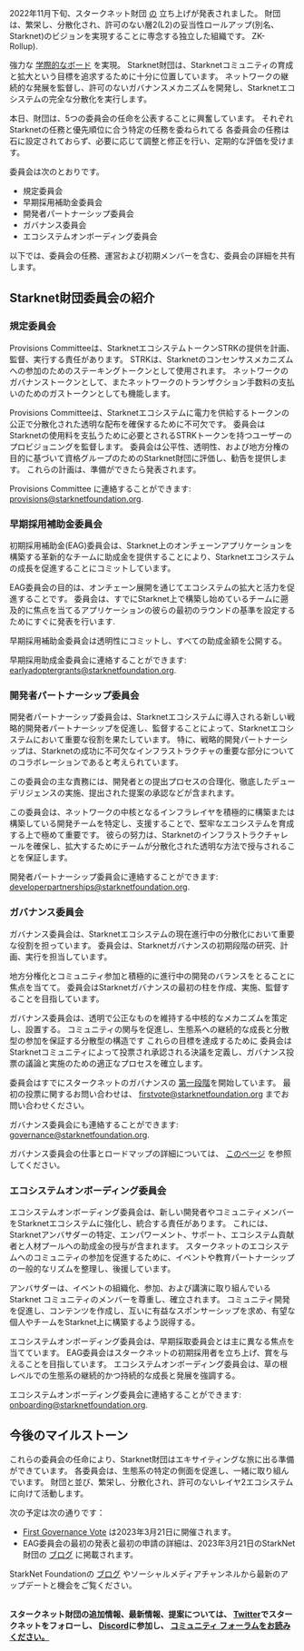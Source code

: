 2022年11月下旬、スタークネット財団 [の](https://medium.com/starkware/introducing-the-starknet-foundation-bd4b4379fbb) 立ち上げが発表されました。 財団は、繁栄し、分散化され、許可のない層2(L2)の妥当性ロールアップ(別名、Starknet)のビジョンを実現することに専念する独立した組織です。 ZK-Rollup). 

強力な [学際的なボード](https://medium.com/starknet-foundation/welcome-to-the-world-starknet-foundation-7bd55d5dbc59) を実現。 Starknet財団は、Starknetコミュニティの育成と拡大という目標を追求するために十分に位置しています。 ネットワークの継続的な発展を監督し、許可のないガバナンスメカニズムを開発し、Starknetエコシステムの完全な分散化を実行します。 

本日、財団は、5つの委員会の任命を公表することに興奮しています。 それぞれStarknetの任務と優先順位に合う特定の任務を委ねられてる 各委員会の任務は石に設定されておらず、必要に応じて調整と修正を行い、定期的な評価を受けます。

委員会は次のとおりです。

* 規定委員会
* 早期採用補助金委員会
* 開発者パートナーシップ委員会
* ガバナンス委員会
* エコシステムオンボーディング委員会

以下では、委員会の任務、運営および初期メンバーを含む、委員会の詳細を共有します。

## Starknet財団委員会の紹介 

### 規定委員会

Provisions Committeeは、StarknetエコシステムトークンSTRKの提供を計画、監督、実行する責任があります。 STRKは、Starknetのコンセンサスメカニズムへの参加のためのステーキングトークンとして使用されます。 ネットワークのガバナンストークンとして、またネットワークのトランザクション手数料の支払いのためのガストークンとしても機能します。 

Provisions Committeeは、Starknetエコシステムに電力を供給するトークンの公正で分散化された透明な配布を確保するために不可欠です。 委員会はStarknetの使用料を支払うために必要とされるSTRKトークンを持つユーザーのプロビジョニングを監督します。 委員会は公平性、透明性、および地方分権の目的に基づいて資格グループのためのStarknet財団に評価し、勧告を提供します。 これらの計画は、準備ができたら発表されます。

Provisions Committee に連絡することができます: [provisions@starknetfoundation.org](mailto:provisions@starknetfoundation.org).

### 早期採用補助金委員会

初期採用補助金(EAG)委員会は、Starknet上のオンチェーンアプリケーションを構築する革新的なチームに助成金を提供することにより、Starknetエコシステムの成長を促進することにコミットしています。 

EAG委員会の目的は、オンチェーン展開を通じてエコシステムの拡大と活力を促進することです。 委員会は、すでにStarknet上で構築し始めているチームに遡及的に焦点を当てるアプリケーションの彼らの最初のラウンドの基準を設定するためにすぐに発表を行います. 

早期採用補助金委員会は透明性にコミットし、すべての助成金額を公開する。

早期採用助成金委員会に連絡することができます: [earlyadoptergrants@starknetfoundation.org](earlyadoptergrants@starknetfoundation.org).

### 開発者パートナーシップ委員会

開発者パートナーシップ委員会は、Starknetエコシステムに導入される新しい戦略的開発者パートナーシップを促進し、監督することによって、Starknetエコシステムにおいて重要な役割を果たしています。 特に、戦略的開発パートナーシップは、Starknetの成功に不可欠なインフラストラクチャの重要な部分についてのコラボレーションであると考えられています。

この委員会の主な責務には、開発者との提出プロセスの合理化、徹底したデューデリジェンスの実施、提出された提案の承認などが含まれます。 

この委員会は、ネットワークの中核となるインフラレイヤを積極的に構築または構築している開発チームを特定し、支援することで、堅牢なエコシステムを育成する上で極めて重要です。 彼らの努力は、Starknetのインフラストラクチャレールを確保し、拡大するためにチームが分散化された透明な方法で授与されることを保証します。 

開発者パートナーシップ委員会に連絡することができます: [developerpartnerships@starknetfoundation.org](mailto:developerpartnerships@starknetfoundation.org).

### ガバナンス委員会

ガバナンス委員会は、Starknetエコシステムの現在進行中の分散化において重要な役割を担っています。 委員会は、Starknetガバナンスの初期段階の研究、計画、実行を担当しています。 

地方分権化とコミュニティ参加と積極的に進行中の開発のバランスをとることに焦点を当てて。 委員会はStarknetガバナンスの最初の柱を作成、実施、監督することを目指しています。 

ガバナンス委員会は、透明で公正なものを維持する中核的なメカニズムを策定し、設置する。 コミュニティの関与を促進し、生態系への継続的な成長と分散型の参加を保証する分散型の構造です これらの目標を達成するために 委員会はStarknetコミュニティによって投票され承認される決議を定義し、ガバナンス投票の議論と実施のための適正なプロセスを確立します。 

委員会はすでにスタークネットのガバナンスの [第一段階](https://community.starknet.io/t/starknet-foundation-delegation-for-the-first-vote/11820)を開始しています。 最初の投票に関するお問い合わせは、 [firstvote@starknetfoundation.org](mailto:firstvote@starknetfoundation.org) までお問い合わせください。

ガバナンス委員会にも連絡することができます: [governance@starknetfoundation.org](mailto:governance@starknetfoundation.org). 

ガバナンス委員会の仕事とロードマップの詳細については、 [このページ](https://www.starknet.io/en/posts/governance) を参照してください。

### エコシステムオンボーディング委員会

エコシステムオンボーディング委員会は、新しい開発者やコミュニティメンバーをStarknetエコシステムに強化し、統合する責任があります。 これには、Starknetアンバサダーの特定、エンパワーメント、サポート、エコシステム貢献者と人材プールへの助成金の授与が含まれます。 スタークネットのエコシステムへのコミュニティの参加を促進するために、イベントや教育パートナーシップの一般的なリズムを整理し、後援しています。 

アンバサダーは、イベントの組織化、参加、および講演に取り組んでいる Starknet コミュニティのメンバーを尊重し、確立されます。 コミュニティ開発を促進し、コンテンツを作成し、互いに有益なスポンサーシップを求め、有望な個人やチームをStarknet上に構築するよう説得する。

エコシステムオンボーディング委員会は、早期採取委員会とは主に異なる焦点を当てています。 EAG委員会はスタークネットの初期採用者を立ち上げ、賞を与えることを目指しています。 エコシステムオンボーディング委員会は、草の根レベルでの生態系の継続的かつ持続的な成長と発展を強調する。 

エコシステムオンボーディング委員会に連絡することができます: [onboarding@starknetfoundation.org](mailto:onboarding@starknetfoundation.org).

## 今後のマイルストーン

これらの委員会の任命により、Starknet財団はエキサイティングな旅に出る準備ができています。 各委員会は、生態系の特定の側面を促進し、一緒に取り組んでいます。 財団と並び、繁栄し、分散化され、許可のないレイヤ2エコシステムに向けて活動します。  

次の予定は次の通りです： 

* [First Governance Vote](https://community.starknet.io/t/starknet-foundation-delegation-for-the-first-vote/11820) は2023年3月21日に開催されます。
* EAG委員会の最初の発表と最初の申請の詳細は、2023年3月21日のStarkNet財団の [ブログ](https://www.starknet.io/en/posts/foundation) に掲載されます。

StarkNet Foundationの [ブログ](https://www.starknet.io/en/posts/foundation) やソーシャルメディアチャンネルから最新のアップデートと機会をご覧ください。

**\
スタークネット財団の追加情報、最新情報、提案については、 [Twitter](https://twitter.com/Starknet)でスタークネットをフォローし、 [Discord](http://starknet.io/discord)に参加し、 [コミュニティ フォーラムをお読みください。](https://community.starknet.io/)**